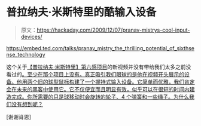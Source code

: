 # 普拉纳夫·米斯特里的酷输入设备

> 原文：<https://hackaday.com/2009/12/07/pranav-mistrys-cool-input-devices/>

<https://embed.ted.com/talks/pranav_mistry_the_thrilling_potential_of_sixthsense_technology>

<p>这个关于<a href="http://www.ted.com/talks/pranav_mistry_the_thrilling_potential_of_sixthsense_technology.html" target="_blank">【普拉纳夫·米斯特里】第六感项目</a>的新视频并没有带给我们太多之前没看过的<a href="http://hackaday.com/?s=sixth+sense">。至少在那个项目上没有。真正吸引我们眼球的是他在视频开头展示的设备。他用两个旧的球型鼠标构建了一个握持式输入设备。它简单而优雅，我们肯定会在未来的黑客中使用它。它不仅便宜而且明显有效，似乎可以在很短的时间内建造完成。你所需要的只是球移动时会旋转的轮子、4 个弹簧和一些绳子。为什么我们没有想到呢？</a></p> <p>[谢谢肖恩]</p> </body> </html>